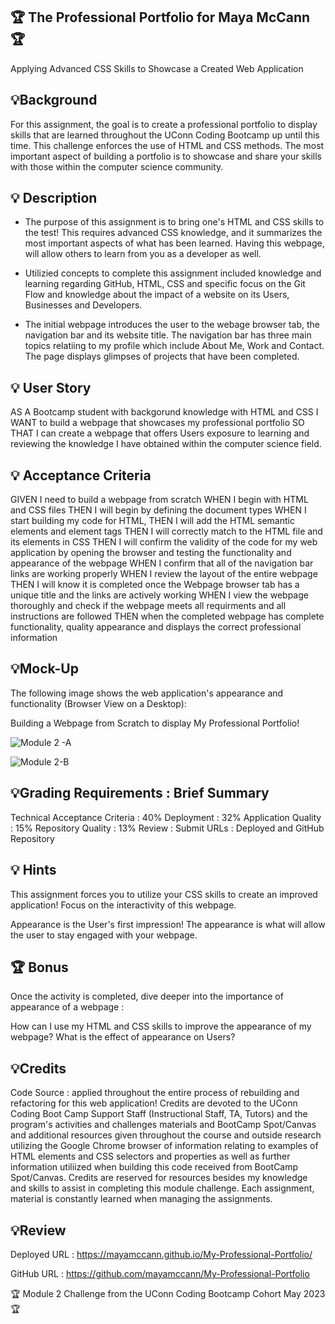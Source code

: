 ## 🏆 The Professional Portfolio for Maya McCann 🏆
Applying Advanced CSS Skills to Showcase a Created Web Application

## 💡Background
For this assignment, the goal is to create a professional portfolio to display skills that are learned throughout the UConn Coding Bootcamp up until this time. This challenge enforces the use of HTML and CSS methods. The most important aspect of building a portfolio is to showcase and share your skills with those within the computer science community. 

## 💡 Description

* The purpose of this assignment is to bring one's HTML and CSS skills to the test! This requires advanced CSS knowledge, and it summarizes the most important aspects of what has been learned. Having this webpage, will allow others to learn from you as a developer as well.

* Utilizied concepts to complete this assignment included knowledge and learning regarding GitHub, HTML, CSS and specific focus on the Git Flow and knowledge about the impact of a website on its Users, Businesses and Developers.

* The initial webpage introduces the user to the webage browser tab, the navigation bar and its website title. The navigation bar has three main topics relatiing to my profile which include About Me, Work and Contact. The page displays glimpses of projects that have been completed.

## 💡 User Story
AS A Bootcamp student with backgorund knowledge with HTML and CSS 
I WANT to build a webpage that showcases my professional portfolio 
SO THAT I can create a webpage that offers Users exposure to learning and reviewing the knowledge I have obtained within the computer science field.

## 💡 Acceptance Criteria
GIVEN I need to build a webpage from scratch 
WHEN I begin with HTML and CSS files THEN I will begin by defining the document types 
WHEN I start building my code for HTML, 
THEN I will add the HTML semantic elements and element tags 
THEN I will correctly match to the HTML file and its elements in CSS THEN I will confirm the validity of the code for my web application by opening the browser and testing the functionality and appearance of the webpage 
WHEN I confirm that all of the navigation bar links are working properly WHEN I review the layout of the entire webpage 
THEN I will know it is completed once the Webpage browser tab has a unique title and the links are actively working 
WHEN I view the webpage thoroughly and check if the webpage meets all requirments and all instructions are followed 
THEN when the completed webpage has complete functionality, quality appearance and displays the correct professional information

## 💡Mock-Up
The following image shows the web application's appearance and functionality (Browser View on a Desktop): 

Building a Webpage from Scratch to display My Professional Portfolio!

![Module 2 -A](https://github.com/mayamccann/My-Professional-Portfolio/assets/112992245/7645ff11-3953-4837-b0fc-0cb219aff689)

![Module 2-B](https://github.com/mayamccann/My-Professional-Portfolio/assets/112992245/f58d5254-2fbf-47e2-a2a8-62e6ab81b40e)

## 💡Grading Requirements : Brief Summary
Technical Acceptance Criteria : 40%
Deployment : 32%
Application Quality : 15%
Repository Quality : 13%
Review : Submit URLs : Deployed and GitHub Repository

## 💡 Hints
This assignment forces you to utilize your CSS skills to create an improved application! Focus on the interactivity of this webpage.

Appearance is the User's first impression! The appearance is what will allow the user to stay engaged with your webpage.

## 🏆 Bonus
Once the activity is completed, dive deeper into the importance of appearance of a webpage :

How can I use my HTML and CSS skills to improve the appearance of my webpage? What is the effect of appearance on Users?

## 💡Credits
Code Source : applied throughout the entire process of rebuilding and refactoring for this web application! Credits are devoted to the UConn Coding Boot Camp Support Staff (Instructional Staff, TA, Tutors) and the program's activities and challenges materials and BootCamp Spot/Canvas and additional resources given throughout the course and outside research utilizing the Google Chrome browser of information relating to examples of HTML elements and CSS selectors and properties as well as further information utiliized when building this code received from BootCamp Spot/Canvas. Credits are reserved for resources besides my knowledge and skills to assist in completing this module challenge. Each assignment, material is constantly learned when managing the assignments. 

## 💡Review 

Deployed URL :
https://mayamccann.github.io/My-Professional-Portfolio/

GitHub URL :
https://github.com/mayamccann/My-Professional-Portfolio


🏆 Module 2 Challenge from the UConn Coding Bootcamp Cohort May 2023 🏆